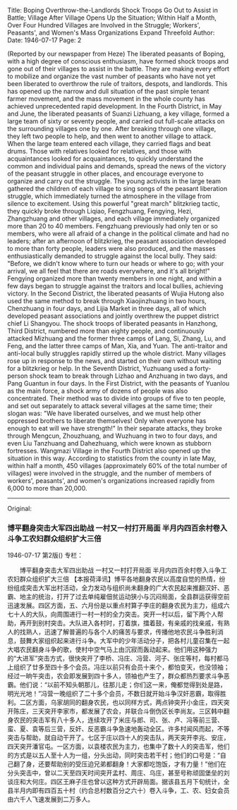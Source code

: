 Title: Boping Overthrow-the-Landlords Shock Troops Go Out to Assist in Battle; Village After Village Opens Up the Situation; Within Half a Month, Over Four Hundred Villages are Involved in the Struggle; Workers', Peasants', and Women's Mass Organizations Expand Threefold
Author:
Date: 1946-07-17
Page: 2

(Reported by our newspaper from Heze) The liberated peasants of Boping, with a high degree of conscious enthusiasm, have formed shock troops and gone out of their villages to assist in the battle. They are making every effort to mobilize and organize the vast number of peasants who have not yet been liberated to overthrow the rule of traitors, despots, and landlords. This has opened up the narrow and dull situation of the past simple tenant farmer movement, and the mass movement in the whole county has achieved unprecedented rapid development. In the Fourth District, in May and June, the liberated peasants of Suanzi Lizhuang, a key village, formed a large team of sixty or seventy people, and carried out full-scale attacks on the surrounding villages one by one. After breaking through one village, they left two people to help, and then went to another village to attack. When the large team entered each village, they carried flags and beat drums. Those with relatives looked for relatives, and those with acquaintances looked for acquaintances, to quickly understand the common and individual pains and demands, spread the news of the victory of the peasant struggle in other places, and encourage everyone to organize and carry out the struggle. The young activists in the large team gathered the children of each village to sing songs of the peasant liberation struggle, which immediately turned the atmosphere in the village from silence to excitement. Using this powerful "great march" blitzkrieg tactic, they quickly broke through Liqiao, Fengzhuang, Fengying, Hezi, Zhangzhuang and other villages, and each village immediately organized more than 20 to 40 members. Fengzhuang previously had only ten or so members, who were all afraid of a change in the political climate and had no leaders; after an afternoon of blitzkrieg, the peasant association developed to more than forty people, leaders were also produced, and the masses enthusiastically demanded to struggle against the local bully. They said: "Before, we didn't know where to turn our heads or where to go; with your arrival, we all feel that there are roads everywhere, and it's all bright!" Fengying organized more than twenty members in one night, and within a few days began to struggle against the traitors and local bullies, achieving victory. In the Second District, the liberated peasants of Wujia Hutong also used the same method to break through Xiaojinzhuang in two hours, Chenzhuang in four days, and Lijia Market in three days, all of which developed peasant associations and jointly overthrew the puppet district chief Li Shangyou. The shock troops of liberated peasants in Hanzhong, Third District, numbered more than eighty people, and continuously attacked Mizhuang and the former three camps of Lang, Si, Zhang, Lu, and Feng, and the latter three camps of Man, Xia, and Yuan. The anti-traitor and anti-local bully struggles rapidly stirred up the whole district. Many villages rose up in response to the news, and started on their own without waiting for a blitzkrieg or help. In the Seventh District, Yuzhuang used a forty-person shock team to break through Lizhao and Anzhuang in two days, and Pang Guantun in four days. In the First District, with the peasants of Yuanlou as the main force, a shock army of dozens of people was also concentrated. Their method was to divide into groups of five to ten people, and set out separately to attack several villages at the same time; their slogan was: "We have liberated ourselves, and we must help other oppressed brothers to liberate themselves! Only when everyone has enough to eat will we have strength!" In their separate attacks, they broke through Mengcun, Zhouzhuang, and Wuzhuang in two to four days, and even Liu Tanzhuang and Dahezhuang, which were known as stubborn fortresses. Wangmazi Village in the Fourth District also opened up the situation in this way. According to statistics from the county in late May, within half a month, 450 villages (approximately 60% of the total number of villages) were involved in the struggle, and the number of members of workers', peasants', and women's organizations increased rapidly from 6,000 to more than 20,000.



<hr /> 

Original: 


### 博平翻身突击大军四出助战  一村又一村打开局面  半月内四百余村卷入斗争工农妇群众组织扩大三倍

1946-07-17
第2版()
专栏：

　　博平翻身突击大军四出助战
    一村又一村打开局面
    半月内四百余村卷入斗争工农妇群众组织扩大三倍
    【本报荷泽讯】博平各地翻身农民以高度自觉的热情，纷纷组成突击大军出村活动，全力发动与组织尚未翻身的广大农民起来推翻汉奸、恶霸、地主的统治，打开了过去单纯雇佃贫运动狭小与沉闷局面，全县群运获得空前迅速发展。四区方面，五、六月份是以重点村算子李庄的翻身农民为主力，组成六七十人的大队，向周围进行一村一村的全力突击。突开一村以后，留下两个人帮助，再开到别村突击。大队进入各村时，打着旗，擂着鼓，有亲戚的找亲戚，有熟人的找熟人，迅速了解普遍的与各个人的痛苦与要求，传播他地农民斗争胜利消息，鼓舞大家组织起来进行斗争。大军中的少年活动分子，把各村儿童召集在一起大唱农民翻身斗争的歌，使村中空气马上由沉寂而轰动起来。他们用这种强力的“大进军”突击方式，很快突开了李桥、冯庄、冯营、河子、张庄等村，每村都马上组织了廿多至四十多个会员。冯庄以前只有会员十来个，都怕变天，也没领袖；经过一晌午突击，农会即发展到四十多人，领袖也产生了，群众都热烈要求斗争恶霸。他们说：“以前不知头朝那儿，往那儿走；你们这一来，俺都觉得到处是路，明光光地！”冯营一晚组织了二十多个会员，不数日就开始斗争汉奸恶霸，取得胜利。二区方面，乌家胡同的翻身农民，也以同样方式，两点钟突开小金庄，四天突开陈庄，三天突开李家市，都发展了农会，并联合斗倒伪区长李尚友。三区韩中翻身农民的突击军有八十多人，连续攻开了米庄与郎、司、张、卢、冯等前三营、蛮、夏、袁等后三营，反奸、反恶霸斗争急速地轰动全区。许多村闻风而起，不等突击与帮助，就自动干开了。七区于庄以四十人的突击队，两天突开李兆、安庄，四天突开潘官屯。一区方面，以袁楼农民为主力，也集中了数十人的突击军，他们的方式是以五人至十人为一组，分头出动，同时突击若干村；他们的口号是：“自己翻了身，还要帮助别的受压迫兄弟都翻身！大家都吃饱饭，才有力量！”他们在分头突击中，曾以二天至四天时间突开孟村、周庄、乌庄，甚至号称顽固堡垒的刘谈庄和大何庄。四区王麻子庄也曾以这种方式开辟局面。据该县五月下旬统计，全县半月内即有四百五十村（约合总村数百分之六十）卷入斗争，工、农、妇女会员由六千人飞速发展到二万多人。
